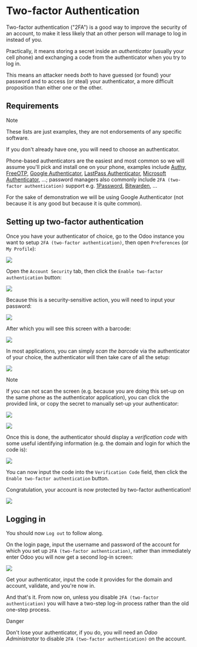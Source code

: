 # Two-factor Authentication

Two-factor authentication ("2FA") is a good way to improve the security
of an account, to make it less likely that an other person will manage
to log in instead of you.

Practically, it means storing a secret inside an *authenticator*
(usually your cell phone) and exchanging a code from the authenticator
when you try to log in.

This means an attacker needs *both* to have guessed (or found) your
password and to access (or steal) your authenticator, a more difficult
proposition than either one or the other.

## Requirements

<div class="note">

<div class="title">

Note

</div>

These lists are just examples, they are not endorsements of any specific
software.

</div>

If you don't already have one, you will need to choose an authenticator.

Phone-based authenticators are the easiest and most common so we will
assume you'll pick and install one on your phone, examples include
[Authy](https://authy.com/), [FreeOTP](https://freeotp.github.io/),
[Google
Authenticator](https://support.google.com/accounts/answer/1066447?hl=en),
[LastPass Authenticator](https://lastpass.com/auth/), [Microsoft
Authenticator](https://www.microsoft.com/en-gb/account/authenticator?cmp=h66ftb_42hbak),
...; password managers also commonly include `2FA (two-factor
authentication)` support e.g.
[1Password](https://support.1password.com/one-time-passwords/),
[Bitwarden](https://bitwarden.com/help/article/authenticator-keys/), ...

For the sake of demonstration we will be using Google Authenticator (not
because it is any good but because it is quite common).

## Setting up two-factor authentication

Once you have your authenticator of choice, go to the Odoo instance you
want to setup `2FA (two-factor authentication)`, then open `Preferences`
(or `My Profile`):

![](2fa/preferences.png)

Open the `Account Security` tab, then click the `Enable two-factor
authentication` button:

![](2fa/sec_tab.png)

Because this is a security-sensitive action, you will need to input your
password:

![](2fa/sec_enhanced.png)

After which you will see this screen with a barcode:

![](2fa/totp_scan.png)

In most applications, you can simply *scan the barcode* via the
authenticator of your choice, the authenticator will then take care of
all the setup:

![](2fa/scan_barcode.jpg)

<div class="note">

<div class="title">

Note

</div>

If you can not scan the screen (e.g. because you are doing this set-up
on the same phone as the authenticator application), you can click the
provided link, or copy the secret to manually set-up your authenticator:

![](2fa/secret_visible.png)

![](2fa/input_secret.png)

</div>

Once this is done, the authenticator should display a *verification
code* with some useful identifying information (e.g. the domain and
login for which the code is):

![](2fa/authenticator.png)

You can now input the code into the `Verification Code` field, then
click the `Enable two-factor authentication` button.

Congratulation, your account is now protected by two-factor
authentication\!

![](2fa/totp_enabled.png)

## Logging in

You should now `Log out` to follow along.

On the login page, input the username and password of the account for
which you set up `2FA (two-factor authentication)`, rather than
immediately enter Odoo you will now get a second log-in screen:

![](2fa/2fa_input.png)

Get your authenticator, input the code it provides for the domain and
account, validate, and you're now in.

And that's it. From now on, unless you disable `2FA (two-factor
authentication)` you will have a two-step log-in process rather than the
old one-step process.

<div class="danger">

<div class="title">

Danger

</div>

Don't lose your authenticator, if you do, you will need an *Odoo
Administrator* to disable `2FA (two-factor
authentication)` on the account.

</div>
